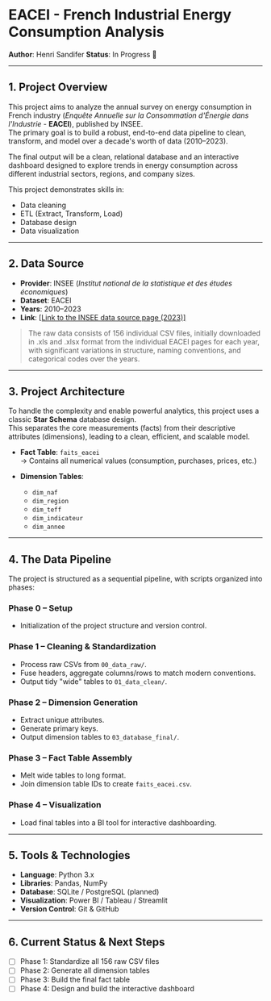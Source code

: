 # EACEI - French Industrial Energy Consumption Analysis

**Author**: Henri Sandifer 
**Status**: In Progress 🚧

---

## 1. Project Overview

This project aims to analyze the annual survey on energy consumption in French industry (*Enquête Annuelle sur la Consommation d'Énergie dans l'Industrie* - **EACEI**), published by INSEE.  
The primary goal is to build a robust, end-to-end data pipeline to clean, transform, and model over a decade's worth of data (2010–2023).

The final output will be a clean, relational database and an interactive dashboard designed to explore trends in energy consumption across different industrial sectors, regions, and company sizes.

This project demonstrates skills in:
- Data cleaning  
- ETL (Extract, Transform, Load)  
- Database design  
- Data visualization  

---

## 2. Data Source

- **Provider**: INSEE (*Institut national de la statistique et des études économiques*)  
- **Dataset**: EACEI  
- **Years**: 2010–2023  
- **Link**: [\[Link to the INSEE data source page (2023)\]](https://www.insee.fr/fr/statistiques/8566228?sommaire=8566231)

> The raw data consists of 156 individual CSV files, initially downloaded in .xls and .xlsx format from the individual EACEI pages for each year, with significant variations in structure, naming conventions, and categorical codes over the years.

---

## 3. Project Architecture

To handle the complexity and enable powerful analytics, this project uses a classic **Star Schema** database design.  
This separates the core measurements (facts) from their descriptive attributes (dimensions), leading to a clean, efficient, and scalable model.

- **Fact Table**: `faits_eacei`  
  → Contains all numerical values (consumption, purchases, prices, etc.)

- **Dimension Tables**:  
  - `dim_naf`  
  - `dim_region`  
  - `dim_teff`  
  - `dim_indicateur`  
  - `dim_annee`

---

## 4. The Data Pipeline

The project is structured as a sequential pipeline, with scripts organized into phases:

### Phase 0 – Setup
- Initialization of the project structure and version control.

### Phase 1 – Cleaning & Standardization
- Process raw CSVs from `00_data_raw/`.
- Fuse headers, aggregate columns/rows to match modern conventions.
- Output tidy "wide" tables to `01_data_clean/`.

### Phase 2 – Dimension Generation
- Extract unique attributes.
- Generate primary keys.
- Output dimension tables to `03_database_final/`.

### Phase 3 – Fact Table Assembly
- Melt wide tables to long format.
- Join dimension table IDs to create `faits_eacei.csv`.

### Phase 4 – Visualization
- Load final tables into a BI tool for interactive dashboarding.

---

## 5. Tools & Technologies

- **Language**: Python 3.x  
- **Libraries**: Pandas, NumPy  
- **Database**: SQLite / PostgreSQL (planned)  
- **Visualization**: Power BI / Tableau / Streamlit  
- **Version Control**: Git & GitHub

---

## 6. Current Status & Next Steps

- [ ] Phase 1: Standardize all 156 raw CSV files  
- [ ] Phase 2: Generate all dimension tables  
- [ ] Phase 3: Build the final fact table  
- [ ] Phase 4: Design and build the interactive dashboard  

